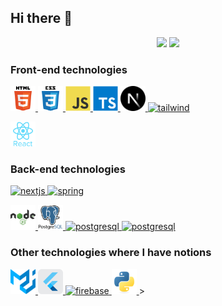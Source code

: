 ## Hi there 👋
<div align="center">
    <img height="200em" src="https://github-readme-stats.vercel.app/api?username=GuilhermeHermes&show_icons=true&theme=tokyonight" />
    <img height="200em" src="https://github-readme-stats.vercel.app/api/top-langs/?username=GuilhermeHermes&layout=donut&theme=tokyonight" />
</div>
<h3>Front-end technologies</h3>
<p align="left">
  <a href="https://www.w3.org/html/" target="_blank" rel="noreferrer">
    <img src="https://raw.githubusercontent.com/devicons/devicon/master/icons/html5/html5-original-wordmark.svg" alt="html5" width="40" height="40"/>
  </a>
  <a href="https://www.w3.org/css/" target="_blank" rel="noreferrer">
    <img src="https://raw.githubusercontent.com/devicons/devicon/master/icons/css3/css3-original-wordmark.svg" alt="css3" width="40" height="40"/>
  </a>
  <a href="https://developer.mozilla.org/en-US/docs/Web/JavaScript" target="_blank" rel="noreferrer">
    <img src="https://raw.githubusercontent.com/devicons/devicon/master/icons/javascript/javascript-original.svg" alt="javascript" width="40" height="40"/>
  </a>
  <a href="https://www.typescriptlang.org/" target="_blank" rel="noreferrer">
    <img src="https://raw.githubusercontent.com/devicons/devicon/master/icons/typescript/typescript-original.svg" alt="typescript" width="40" height="40"/>
  </a>
 <a href="https://nextjs.org" target="_blank" rel="noreferrer">
    <img src="https://raw.githubusercontent.com/GuilhermeHermes/GuilhermeHermes/main/next-icon.png" alt="nextjs" width="40" height="40"/>
  </a>
  <a href="https://tailwindcss.com/" target="_blank" rel="noreferrer">
    <img src="https://www.vectorlogo.zone/logos/tailwindcss/tailwindcss-icon.svg" alt="tailwind" width="40" height="40"/>
  </a>
</p>
<a href="https://reactjs.org/" target="_blank" rel="noreferrer">
    <img src="https://raw.githubusercontent.com/devicons/devicon/master/icons/react/react-original-wordmark.svg" alt="react" width="40" height="40"/>
  </a>
<h3>Back-end technologies</h3>
<a href="https://nextjs.org" target="_blank" rel="noreferrer">
    <img src="https://camo.githubusercontent.com/26d06a6572aa5d9ecdb699add71d40e57aefe8244c6306ba58a70aee6ad5123c/68747470733a2f2f6173736574732e76657263656c2e636f6d2f696d6167652f75706c6f61642f76313636323133303535392f6e6578746a732f49636f6e5f6c696768745f6261636b67726f756e642e706e67" alt="nextjs" width="40" height="40"/>
  </a>
<a href="https://spring.io/projects/spring-boot" target="_blank" rel="noreferrer">
    <img src="https://github.com/spring-projects/spring-framework/blob/main/framework-docs/src/docs/spring-framework.png" alt="spring" width="40" height="40"/>
  </a>
<p align="left">
  <a href="https://nodejs.org" target="_blank" rel="noreferrer">
    <img src="https://raw.githubusercontent.com/devicons/devicon/master/icons/nodejs/nodejs-original-wordmark.svg" alt="nodejs" width="40" height="40"/>
  </a>
  <a href="https://www.postgresql.org/" target="_blank" rel="noreferrer">
    <img src="https://raw.githubusercontent.com/devicons/devicon/master/icons/postgresql/postgresql-original-wordmark.svg" alt="postgresql" width="40" height="40"/>
  </a>
  <a href="https://www.postman.com" target="_blank" rel="noreferrer">
    <img src="https://avatars.githubusercontent.com/u/10251060?s=48&v=4" alt="postgresql" width="40" height="40"/>
  </a>
  <a href="https://insomnia.rest" target="_blank" rel="noreferrer">
    <img src="https://insomnia.rest/images/insomnia-logo.svg" alt="postgresql" width="80" height="60"/>
  </a>
  
  
</p>
<h3>Other technologies where I have notions</h3>
<p align="left">
  <a href="https://mui.com/core/" target="_blank" rel="noreferrer">
    <img src="https://raw.githubusercontent.com/GuilhermeHermes/GuilhermeHermes/main/mui-icon.png" alt="mui" width="40" height="40"/>
  <a href="https://flutter.dev" target="_blank" rel="noreferrer">
    <img src="https://github.com/GuilhermeHermes/GuilhermeHermes/blob/main/flutter-icon.png" alt="flutter" width="40" height="40"/>
  </a>
  <a href="https://firebase.google.com/" target="_blank" rel="noreferrer">
    <img src="https://www.vectorlogo.zone/logos/firebase/firebase-icon.svg" alt="firebase" width="40" height="40"/>
  </a>
  <a href="https://www.python.org" target="_blank" rel="noreferrer">
    <img src="https://raw.githubusercontent.com/devicons/devicon/master/icons/python/python-original.svg" alt="python" width="40" height="40"/>
  </a>
>
</p>
